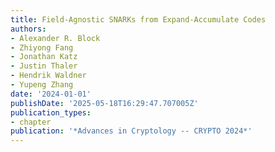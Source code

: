 ```yaml
---
title: Field-Agnostic SNARKs from Expand-Accumulate Codes
authors:
- Alexander R. Block
- Zhiyong Fang
- Jonathan Katz
- Justin Thaler
- Hendrik Waldner
- Yupeng Zhang
date: '2024-01-01'
publishDate: '2025-05-18T16:29:47.707005Z'
publication_types:
- chapter
publication: '*Advances in Cryptology -- CRYPTO 2024*'
---
```

